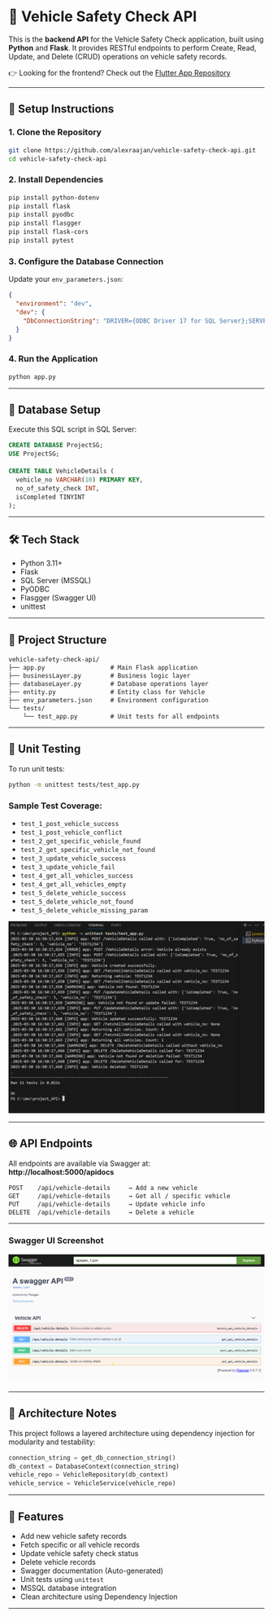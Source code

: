 # 🚗 Vehicle Safety Check API

This is the **backend API** for the Vehicle Safety Check application, built using **Python** and **Flask**. It provides RESTful endpoints to perform Create, Read, Update, and Delete (CRUD) operations on vehicle safety records.

👉 Looking for the frontend? Check out the [Flutter App Repository](https://github.com/alexraajan/vehicle-safety-check-flutter)

---

## 🔧 Setup Instructions

### 1. Clone the Repository

```bash
git clone https://github.com/alexraajan/vehicle-safety-check-api.git
cd vehicle-safety-check-api
```

### 2. Install Dependencies

```bash
pip install python-dotenv
pip install flask
pip install pyodbc
pip install flasgger
pip install flask-cors
pip install pytest
```

### 3. Configure the Database Connection

Update your `env_parameters.json`:

```json
{
  "environment": "dev",
  "dev": {
    "DbConnectionString": "DRIVER={ODBC Driver 17 for SQL Server};SERVER=ALEX_LENOVO\SQLEXPRESS;DATABASE=ProjectSG;Trusted_Connection=yes"
  }
}
```

### 4. Run the Application

```bash
python app.py
```

---

## 🧱 Database Setup

Execute this SQL script in SQL Server:

```sql
CREATE DATABASE ProjectSG;
USE ProjectSG;

CREATE TABLE VehicleDetails (
  vehicle_no VARCHAR(10) PRIMARY KEY,
  no_of_safety_check INT,
  isCompleted TINYINT
);
```

---

## 🛠️ Tech Stack

- Python 3.11+
- Flask
- SQL Server (MSSQL)
- PyODBC
- Flasgger (Swagger UI)
- unittest

---

## 📁 Project Structure

```plaintext
vehicle-safety-check-api/
├── app.py                  # Main Flask application
├── businessLayer.py        # Business logic layer
├── databaseLayer.py        # Database operations layer
├── entity.py               # Entity class for Vehicle
├── env_parameters.json     # Environment configuration
└── tests/
    └── test_app.py         # Unit tests for all endpoints
```

---

## 🧪 Unit Testing

To run unit tests:

```bash
python -m unittest tests/test_app.py
```

### Sample Test Coverage:

- `test_1_post_vehicle_success`
- `test_1_post_vehicle_conflict`
- `test_2_get_specific_vehicle_found`
- `test_2_get_specific_vehicle_not_found`
- `test_3_update_vehicle_success`
- `test_3_update_vehicle_fail`
- `test_4_get_all_vehicles_success`
- `test_4_get_all_vehicles_empty`
- `test_5_delete_vehicle_success`
- `test_5_delete_vehicle_not_found`
- `test_5_delete_vehicle_missing_param`

![Test Result](assets/test-result.png)

---

## 🌐 API Endpoints

All endpoints are available via Swagger at:  
**http://localhost:5000/apidocs**

```http
POST    /api/vehicle-details     → Add a new vehicle  
GET     /api/vehicle-details     → Get all / specific vehicle  
PUT     /api/vehicle-details     → Update vehicle info  
DELETE  /api/vehicle-details     → Delete a vehicle  
```

---

### Swagger UI Screenshot

![Swagger UI](assets/swagger-ui.png)

---

## 🧩 Architecture Notes

This project follows a layered architecture using dependency injection for modularity and testability:

```python
connection_string = get_db_connection_string()
db_context = DatabaseContext(connection_string)
vehicle_repo = VehicleRepository(db_context)
vehicle_service = VehicleService(vehicle_repo)
```

---

## 🚀 Features

- Add new vehicle safety records
- Fetch specific or all vehicle records
- Update vehicle safety check status
- Delete vehicle records
- Swagger documentation (Auto-generated)
- Unit tests using `unittest`
- MSSQL database integration
- Clean architecture using Dependency Injection

---
